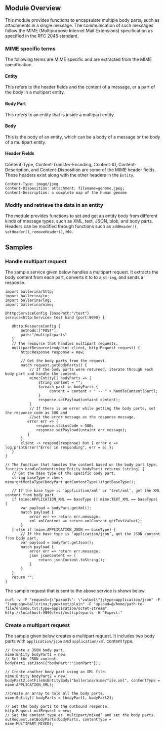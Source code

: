 ## Module Overview
This module provides functions to encapsulate multiple body parts, such as attachments in a single message. The communication of such messages follow the MIME (Multipurpose Internet Mail Extensions) specification as specified in the RFC 2045 standard.

### MIME specific terms 
The following terms are MIME specific and are extracted from the MIME specification.
#### Entity
This refers to the header fields and the content of a message, or a part of the body in a multipart entity. 

#### Body Part
This refers to an entity that is inside a multipart entity.
#### Body
This is the body of an entity, which can be a body of a message or the body of a multipart entity.
#### Header Fields
Content-Type, Content-Transfer-Encoding, Content-ID, Content-Description, and Content-Disposition are some of the MIME header fields. These headers exist along with the other headers in the `Entity`.

```
Content-Type: image/jpeg
Content-Disposition: attachment; filename=genome.jpeg;
Content-Description: a complete map of the human genome
```
### Modify and retrieve the data in an entity
The module provides functions to set and get an entity body from different kinds of message types, such as XML, text, JSON, blob, and body parts. Headers can be modified through functions such as `addHeader()`, `setHeader()`, `removeHeader()`, etc. 
## Samples
### Handle multipart request
The sample service given below handles a multipart request. It extracts the body content from each part, converts it to to a `string`, and sends a response.

``` ballerina
import ballerina/http;
import ballerina/io;
import ballerina/log;
import ballerina/mime;

@http:ServiceConfig {basePath:"/test"}
service<http:Service> test bind {port:9090} {

   @http:ResourceConfig {
       methods:["POST"],
       path:"/multipleparts"
   }
   // The resource that handles multipart requests.
   multipartResource(endpoint client, http:Request request) {
       http:Response response = new;

       // Get the body parts from the request.
       match request.getBodyParts() {
           // If the body parts were returned, iterate through each body part and handle the content.
           mime:Entity[] bodyParts => {
               string content = "";
               foreach part in bodyParts {
                    content = content + " -- " + handleContent(part);
               }
               response.setPayload(untaint content);
           }
           // If there is an error while getting the body parts, set the response code as 500 and 
           //set the error message as the response message.
          error err => {
              response.statusCode = 500;
              response.setPayload(untaint err.message);
          }
       }
       client -> respond(response) but { error e => log:printError("Error in responding", err = e) };
   }
}

// The function that handles the content based on the body part type.
function handleContent(mime:Entity bodyPart) returns (string) {
   // Get the base type of the specific body part.
   string baseType = check mime:getMediaType(bodyPart.getContentType())!getBaseType();

   // If the base type is ‘application/xml’ or ‘text/xml’, get the XML content from body part.
   if (mime:APPLICATION_XML == baseType || mime:TEXT_XML == baseType) {
       var payload = bodyPart.getXml();
       match payload {
           error err => return err.message;
           xml xmlContent => return xmlContent.getTextValue();
       }
   } else if (mime:APPLICATION_JSON == baseType) {
       // If the base type is ‘application/json’, get the JSON content from body part.
       var payload = bodyPart.getJson();
       match payload {
           error err => return err.message;
           json jsonContent => {
               return jsonContent.toString();
           }
       }
   } 
   return "";
}
```

The sample request that is sent to the above service is shown below.

```
curl -v -F "request={\"param1\": \"value1\"};type=application/json" -F "language=ballerina;type=text/plain" -F "upload=@/home/path-to-file/encode.txt;type=application/octet-stream"  http://localhost:9090/test/multipleparts -H "Expect:"
```
### Create a multipart request
The sample given below creates a multipart request. It includes two body parts with `application/json` and `application/xml` content type.

``` ballerina
// Create a JSON body part.
mime:Entity bodyPart1 = new;
// Set the JSON content.
bodyPart1.setJson({"bodyPart":"jsonPart"});

// Create another body part using an XML file.
mime:Entity bodyPart2 = new;
bodyPart2.setFileAsEntityBody("ballerina/mime/file.xml", contentType = mime:APPLICATION_XML);

//Create an array to hold all the body parts.
mime:Entity[] bodyParts = [bodyPart1, bodyPart2];

// Set the body parts to the outbound response.
http:Request outRequest = new;
// Set the content type as ‘multipart/mixed’ and set the body parts.
outRequest.setBodyParts(bodyParts, contentType = mime:MULTIPART_MIXED);
```
